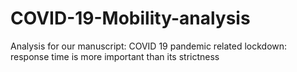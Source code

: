 # COVID-19-Mobility-analysis
Analysis for our manuscript: COVID 19 pandemic related lockdown: response time is more important than its strictness

